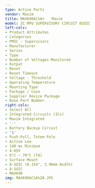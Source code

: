 ```yaml
---
type: Active Parts
vendor: Maxim
title: MAX690ACSA+　　Maxim
model: IC MPU SUPERVISORY CIRCUIT 8SOIC
left-cols:
- Product Attributes
- Categories
- PMIC - Supervisors
- Manufacturer
- Series
- Type
- Number of Voltages Monitored
- Output
- Reset
- Reset Timeout
- Voltage - Threshold
- Operating Temperature
- Mounting Type
- Package / Case
- Supplier Device Package
- Base Part Number
right-cols:
- Select All
- Integrated Circuits (ICs)
- Maxim Integrated
- '-'
- Battery Backup Circuit
- '1'
- Push-Pull, Totem Pole
- Active Low
- 140 ms Minimum
- 4.65V
- 0°C ~ 70°C (TA)
- Surface Mount
- 8-SOIC (0.154", 3.90mm Width)
- 8-SOIC
- MAX690
img: MAX690ACSA%2B.JPG
---
```


